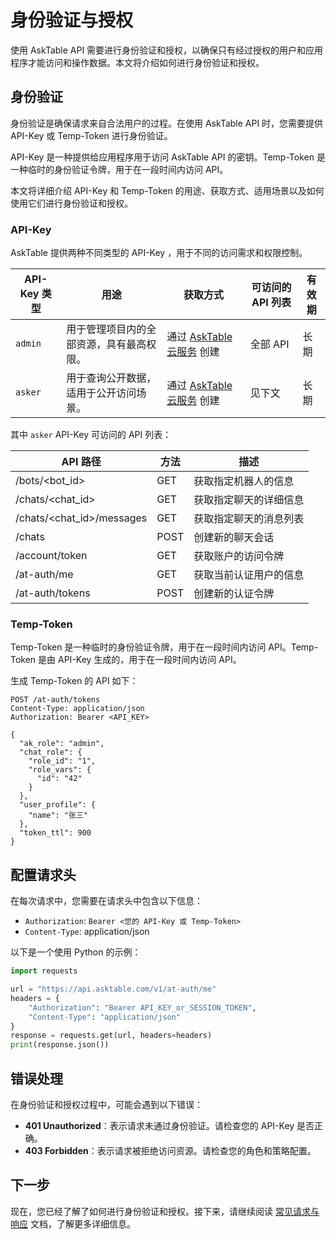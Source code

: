 # 身份验证与授权

使用 AskTable API 需要进行身份验证和授权，以确保只有经过授权的用户和应用程序才能访问和操作数据。本文将介绍如何进行身份验证和授权。

## 身份验证

身份验证是确保请求来自合法用户的过程。在使用 AskTable API 时，您需要提供 API-Key 或 Temp-Token 进行身份验证。

API-Key 是一种提供给应用程序用于访问 AskTable API 的密钥。Temp-Token 是一种临时的身份验证令牌，用于在一段时间内访问 API。

本文将详细介绍 API-Key 和 Temp-Token 的用途、获取方式、适用场景以及如何使用它们进行身份验证和授权。

###  API-Key  

AskTable 提供两种不同类型的 API-Key ，用于不同的访问需求和权限控制。

| API-Key  类型    | 用途                      | 获取方式                                             | 可访问的 API 列表                   | 有效期      |
|---------------|-------------------------|--------------------------------------------------|-----------------------------------|-------------|
| `admin`    | 用于管理项目内的全部资源，具有最高权限。    | 通过 [AskTable 云服务](https://cloud.asktable.com) 创建 | 全部 API                          | 长期        |
| `asker`    | 用于查询公开数据，适用于公开访问场景。 | 通过 [AskTable 云服务](https://cloud.asktable.com) 创建   | 见下文                             | 长期        |



其中 `asker` API-Key 可访问的 API 列表：

| API 路径 | 方法 | 描述 |
|---------|------|------|
| /bots/<bot_id> | GET | 获取指定机器人的信息 |
| /chats/<chat_id> | GET | 获取指定聊天的详细信息 |
| /chats/<chat_id>/messages | GET | 获取指定聊天的消息列表 |
| /chats | POST | 创建新的聊天会话 |
| /account/token | GET | 获取账户的访问令牌 |
| /at-auth/me | GET | 获取当前认证用户的信息 |
| /at-auth/tokens | POST | 创建新的认证令牌 |

### Temp-Token

Temp-Token 是一种临时的身份验证令牌，用于在一段时间内访问 API。Temp-Token 是由 API-Key 生成的，用于在一段时间内访问 API。

生成 Temp-Token 的 API 如下：

```http
POST /at-auth/tokens
Content-Type: application/json
Authorization: Bearer <API_KEY>

{
  "ak_role": "admin",
  "chat_role": {
    "role_id": "1",
    "role_vars": {
      "id": "42"
    }
  },
  "user_profile": {
    "name": "张三"
  },
  "token_ttl": 900
}
```


## 配置请求头

在每次请求中，您需要在请求头中包含以下信息：

- `Authorization`: `Bearer <您的 API-Key 或 Temp-Token>`
- `Content-Type`: application/json


以下是一个使用 Python 的示例：

```python
import requests

url = "https://api.asktable.com/v1/at-auth/me"
headers = {
    "Authorization": "Bearer API_KEY_or_SESSION_TOKEN",
    "Content-Type": "application/json"
}
response = requests.get(url, headers=headers)
print(response.json())
```


## 错误处理

在身份验证和授权过程中，可能会遇到以下错误：

- **401 Unauthorized**：表示请求未通过身份验证。请检查您的 API-Key 是否正确。
- **403 Forbidden**：表示请求被拒绝访问资源。请检查您的角色和策略配置。

## 下一步

现在，您已经了解了如何进行身份验证和授权。接下来，请继续阅读 [常见请求与响应](./common-requests-and-responses.md) 文档，了解更多详细信息。
